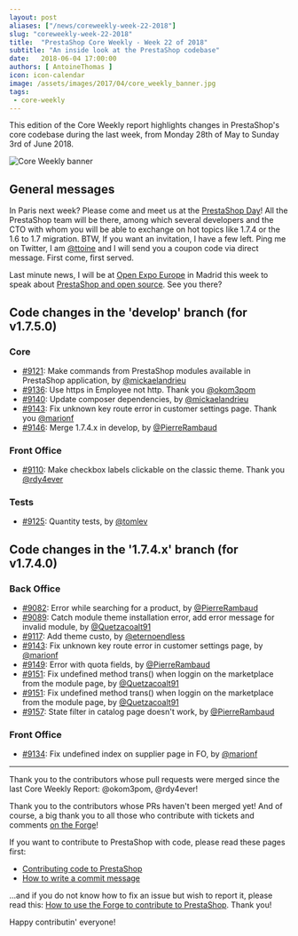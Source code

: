 ```yaml
---
layout: post
aliases: ["/news/coreweekly-week-22-2018"]
slug: "coreweekly-week-22-2018"
title:  "PrestaShop Core Weekly - Week 22 of 2018"
subtitle: "An inside look at the PrestaShop codebase"
date:   2018-06-04 17:00:00
authors: [ AntoineThomas ]
icon: icon-calendar
image: /assets/images/2017/04/core_weekly_banner.jpg
tags:
 - core-weekly
---
```


This edition of the Core Weekly report highlights changes in PrestaShop's core codebase during the last week, from Monday 28th of May to Sunday 3rd of June 2018.

![Core Weekly banner](/assets/images/2017/04/core_weekly_banner.jpg)


## General messages

In Paris next week? Please come and meet us at the [PrestaShop Day](https://prestashopday.com)! All the PrestaShop team will be there, among which several developers and the CTO with whom you will be able to exchange on hot topics like 1.7.4 or the 1.6 to 1.7 migration. BTW, If you want an invitation, I have a few left. Ping me on Twitter, I am [@ttoine](https://twitter.com/ttoine) and I will send you a coupon code via direct message. First come, first served.

Last minute news, I will be at [Open Expo Europe](https://openexpoeurope.com) in Madrid this week to speak about [PrestaShop and open source](https://openexpoeurope.com/session/how-open-source-has-been-a-key-for-adoption-and-success-of-prestashop/). See you there?


## Code changes in the 'develop' branch (for v1.7.5.0)

### Core

* [#9121](https://github.com/PrestaShop/PrestaShop/pull/9121): Make commands from PrestaShop modules available in PrestaShop application, by [@mickaelandrieu](https://github.com/mickaelandrieu)
* [#9136](https://github.com/PrestaShop/PrestaShop/pull/9136): Use https in Employee not http. Thank you [@okom3pom](https://github.com/okom3pom)
* [#9140](https://github.com/PrestaShop/PrestaShop/pull/9140): Update composer dependencies, by [@mickaelandrieu](https://github.com/mickaelandrieu)
* [#9143](https://github.com/PrestaShop/PrestaShop/pull/9143): Fix unknown key route error in customer settings page. Thank you [@marionf](https://github.com/marionf)
* [#9146](https://github.com/PrestaShop/PrestaShop/pull/9146): Merge 1.7.4.x in develop, by [@PierreRambaud](https://github.com/PierreRambaud)


### Front Office

* [#9110](https://github.com/PrestaShop/PrestaShop/pull/9110): Make checkbox labels clickable on the classic theme. Thank you [@rdy4ever](https://github.com/rdy4ever)


### Tests

* [#9125](https://github.com/PrestaShop/PrestaShop/pull/9125): Quantity tests, by [@tomlev](https://github.com/tomlev)


## Code changes in the '1.7.4.x' branch (for v1.7.4.0)

### Back Office

* [#9082](https://github.com/PrestaShop/PrestaShop/pull/9082):  Error while searching for a product, by [@PierreRambaud](https://github.com/PierreRambaud)
* [#9089](https://github.com/PrestaShop/PrestaShop/pull/9089): Catch module theme installation error, add error message for invalid module, by [@Quetzacoalt91](https://github.com/Quetzacoalt91)
* [#9117](https://github.com/PrestaShop/PrestaShop/pull/9117): Add theme custo, by [@eternoendless](https://github.com/eternoendless)
* [#9143](https://github.com/PrestaShop/PrestaShop/pull/9143): Fix unknown key route error in customer settings page, by [@marionf](https://github.com/marionf)
* [#9149](https://github.com/PrestaShop/PrestaShop/pull/9149): Error with quota fields, by [@PierreRambaud](https://github.com/PierreRambaud)
* [#9151](https://github.com/PrestaShop/PrestaShop/pull/9151): Fix undefined method trans() when loggin on the marketplace from the module page, by [@Quetzacoalt91](https://github.com/Quetzacoalt91)
* [#9151](https://github.com/PrestaShop/PrestaShop/pull/9151): Fix undefined method trans() when loggin on the marketplace from the module page, by [@Quetzacoalt91](https://github.com/Quetzacoalt91)
* [#9157](https://github.com/PrestaShop/PrestaShop/pull/9157): State filter in catalog page doesn't work, by [@PierreRambaud](https://github.com/PierreRambaud)


### Front Office

* [#9134](https://github.com/PrestaShop/PrestaShop/pull/9134): Fix undefined index on supplier page in FO, by [@marionf](https://github.com/marionf)


<hr />

Thank you to the contributors whose pull requests were merged since the last Core Weekly Report: @okom3pom, @rdy4ever!

Thank you to the contributors whose PRs haven't been merged yet! And of course, a big thank you to all those who contribute with tickets and comments [on the Forge](http://forge.prestashop.com/)!

If you want to contribute to PrestaShop with code, please read these pages first:

 * [Contributing code to PrestaShop](http://doc.prestashop.com/display/PS16/Contributing+code+to+PrestaShop)
 * [How to write a commit message](http://doc.prestashop.com/display/PS16/How+to+write+a+commit+message)

...and if you do not know how to fix an issue but wish to report it, please read this: [How to use the Forge to contribute to PrestaShop](http://doc.prestashop.com/display/PS16/How+to+use+the+Forge+to+contribute+to+PrestaShop). Thank you!

Happy contributin' everyone!

